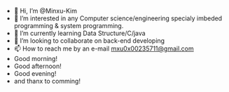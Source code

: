 - 👋 Hi, I’m @Minxu-Kim
- 👀 I’m interested in any Computer science/engineering specialy imbeded programming & system programming.
- 🌱 I’m currently learning Data Structure/C/java
- 💞️ I’m looking to collaborate on back-end developing
- 📫 How to reach me by an e-mail mxu0x00235711@gmail.com 
- Good morning! 
- Good afternoon! 
- Good evening!
- and thanx to comming!

<!---
Minxu-Kim/Minxu-Kim is a ✨ special ✨ repository because its `README.md` (this file) appears on your GitHub profile.
You can click the Preview link to take a look at your changes.
--->
